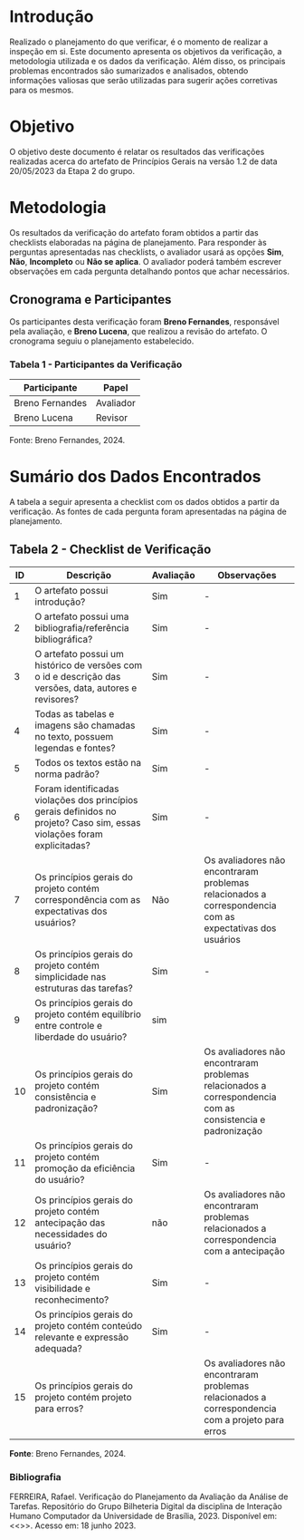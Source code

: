 # Introdução
Realizado o planejamento do que verificar, é o momento de realizar a inspeção em si. Este documento apresenta os objetivos da verificação, a metodologia utilizada e os dados da verificação. Além disso, os principais problemas encontrados são sumarizados e analisados, obtendo informações valiosas que serão utilizadas para sugerir ações corretivas para os mesmos.

# Objetivo
O objetivo deste documento é relatar os resultados das verificações realizadas acerca do artefato de Princípios Gerais na versão 1.2 de data 20/05/2023 da Etapa 2 do grupo.

# Metodologia
Os resultados da verificação do artefato foram obtidos a partir das checklists elaboradas na página de planejamento. Para responder às perguntas apresentadas nas checklists, o avaliador usará as opções **Sim**, **Não**, **Incompleto** ou **Não se aplica**. O avaliador poderá também escrever observações em cada pergunta detalhando pontos que achar necessários.

## Cronograma e Participantes
Os participantes desta verificação foram **Breno Fernandes**, responsável pela avaliação, e **Breno Lucena**, que realizou a revisão do artefato. O cronograma seguiu o planejamento estabelecido.

### Tabela 1 - Participantes da Verificação

| Participante          | Papel       |
|-----------------------|-------------|
| Breno Fernandes      | Avaliador   |
| Breno Lucena       | Revisor     |

Fonte: Breno Fernandes, 2024.

# Sumário dos Dados Encontrados

A tabela a seguir apresenta a checklist com os dados obtidos a partir da verificação. As fontes de cada pergunta foram apresentadas na página de planejamento.

## Tabela 2 - Checklist de Verificação

| ID  | Descrição                                                                                                   | Avaliação | Observações |
|-----|-------------------------------------------------------------------------------------------------------------|-----------|-------------|
| 1   | O artefato possui introdução?                                                                                | Sim       | -           |
| 2   | O artefato possui uma bibliografia/referência bibliográfica?                                                  | Sim       | -           |
| 3   | O artefato possui um histórico de versões com o id e descrição das versões, data, autores e revisores?       | Sim       | -           |
| 4   | Todas as tabelas e imagens são chamadas no texto, possuem legendas e fontes?                               | Sim       | -           |
| 5   | Todos os textos estão na norma padrão?                                                                      | Sim       | -           |
| 6   | Foram identificadas violações dos princípios gerais definidos no projeto? Caso sim, essas violações foram explicitadas? | Sim       | -           |
| 7   | Os princípios gerais do projeto contém correspondência com as expectativas dos usuários?                    | Não       | Os avaliadores não encontraram problemas relacionados a correspondencia com as expectativas dos usuários           |
| 8   | Os princípios gerais do projeto contém simplicidade nas estruturas das tarefas?                             | Sim       | -           |
| 9  | Os princípios gerais do projeto contém equilíbrio entre controle e liberdade do usuário?            |sim       |            |
| 10  | Os princípios gerais do projeto contém consistência e padronização?                                         | Sim       | Os avaliadores não encontraram problemas relacionados a correspondencia com as consistencia e padronização            |
| 11  | Os princípios gerais do projeto contém promoção da eficiência do usuário?                                   | Sim       | -           |
| 12  | Os princípios gerais do projeto contém antecipação das necessidades do usuário?                            | não       | Os avaliadores não encontraram problemas relacionados a correspondencia com a antecipação            |
| 13  | Os princípios gerais do projeto contém visibilidade e reconhecimento?                                       | Sim       | -           |
| 14  | Os princípios gerais do projeto contém conteúdo relevante e expressão adequada?                             | Sim       | -           |
| 15  | Os princípios gerais do projeto contém projeto para erros?                                                  |        | Os avaliadores não encontraram problemas relacionados a correspondencia com a projeto para erros            |

**Fonte**: Breno Fernandes, 2024.

### Bibliografia
FERREIRA, Rafael. Verificação do Planejamento da Avaliação da Análise de Tarefas. Repositório do Grupo Bilheteria Digital da disciplina de Interação Humano Computador da Universidade de Brasília, 2023. Disponível em: <<>>. Acesso em: 18 junho 2023.